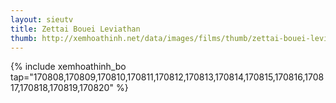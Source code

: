 ```yaml
---
layout: sieutv
title: Zettai Bouei Leviathan
thumb: http://xemhoathinh.net/data/images/films/thumb/zettai-bouei-leviathan-zettai-bouei-leviathan-2009.jpg
---
```

{% include xemhoathinh_bo tap="170808,170809,170810,170811,170812,170813,170814,170815,170816,170817,170818,170819,170820" %} 
